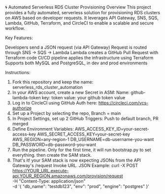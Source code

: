 🌀 Automated Serverless RDS Cluster Provisioning
Overview
This project provides a fully automated, serverless solution for provisioning RDS clusters on AWS based on developer requests. It leverages API Gateway, SNS, SQS, Lambda, GitHub, Terraform, and CircleCI to enable a scalable and secure workflow.

Key Features:

Developers send a JSON request (via API Gateway)
Request is routed through SNS → SQS → Lambda
Lambda creates a GitHub Pull Request with Terraform code
CI/CD pipeline applies the infrastructure using Terraform
Supports both MySQL and PostgreSQL, in dev and prod environments

Instructions:
1. Fork this repository and keep the name: serverless_rds_cluster_automation
2. In your AWS account, create a new Secret in ASM:
    Name: github-lambda-token
    key: token
    value: your github token value
2. Log in to CircleCI using GitHub Auth here: https://circleci.com/vcs-authorize
3. Set up a Project by selecting the repo, Branch = main
4. In Project Settings, set up 2 GitHub Triggers: Push to default branch, PR merged
4. Define Environment Variables:
    AWS_ACCESS_KEY_ID=your-secret-access-key
    AWS_SECRET_ACCESS_KEY=your-secret-key
    AWS_REGION=any-region-1
    DB_USERNAME=db-username-you-want
    DB_PASSWORD=db-password-you-want
5. Run the pipeline. Only for the first time, it will run bootstrap.py to set everything. then create the SAM stack.
6. That's it! your SAM stack is now expecting JSONs from the API Gateway's /request Invoke URL.
    JSON Example:
    curl -X POST https://YOUR_URL.execute-api.YOUR_REGION.amazonaws.com/provision/request \
  -H "Content-Type: application/json" \
  -d '{
    "db_name": "testdb123",
    "env": "prod",
    "engine": "postgres"
  }'
